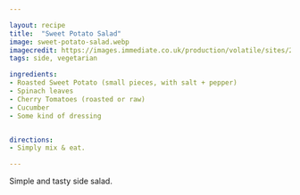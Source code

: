 ```yaml
---

layout: recipe
title:  "Sweet Potato Salad"
image: sweet-potato-salad.webp
imagecredit: https://images.immediate.co.uk/production/volatile/sites/2/2017/02/sweetpotatofetasalad.jpg?webp=true&quality=90&crop=6px%2C2207px%2C3700px%2C1572px&resize=940%2C399
tags: side, vegetarian

ingredients:
- Roasted Sweet Potato (small pieces, with salt + pepper)
- Spinach leaves
- Cherry Tomatoes (roasted or raw)
- Cucumber
- Some kind of dressing


directions:
- Simply mix & eat.

---
```


Simple and tasty side salad.